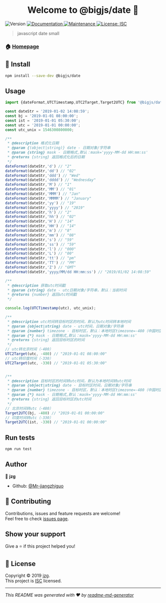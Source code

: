 <h1 align="center">Welcome to @bigjs/date 👋</h1>
<p>
  <img alt="Version" src="https://img.shields.io/npm/v/@bigjs/date.svg">
  <a href="https://github.com/Mr-jiangzhiguo/@bigjs/date#readme">
    <img alt="Documentation" src="https://img.shields.io/badge/documentation-yes-brightgreen.svg" target="_blank" />
  </a>
  <a href="https://github.com/Mr-jiangzhiguo/@bigjs/date/graphs/commit-activity">
    <img alt="Maintenance" src="https://img.shields.io/badge/Maintained%3F-yes-green.svg" target="_blank" />
  </a>
  <a href="https://github.com/Mr-jiangzhiguo/@bigjs/date/blob/master/LICENSE">
    <img alt="License: ISC" src="https://img.shields.io/badge/License-ISC-yellow.svg" target="_blank" />
  </a>
</p>

> javascript date small

### 🏠 [Homepage](https://github.com/Mr-jiangzhiguo/@bigjs/date#readme)

## 🚀 Install

```sh
npm install --save-dev @bigjs/date
```

## Usage

```javascript
import {dateFormat,UTCTimestamp,UTC2Target,Target2UTC} from '@bigjs/date';

const dateStr = '2019-01-02 14:08:59';
const bj = '2019-01-01 08:00:00';
const ist = '2019-01-01 05:30:00';
const utc = '2019-01-01 00:00:00';
const utc_unix = 1546300800000;

/**
 * @description 格式化日期
 * @param {(object|string)} date - 日期对象/字符串
 * @param {string} mask - 日期格式,默认：mask='yyyy-MM-dd HH:mm:ss'
 * @returns {string} 返回格式化后的日期
 */
dateFormat(dateStr,'d') // "2"
dateFormat(dateStr,'dd') // "02"
dateFormat(dateStr,'ddd') // "Wed"
dateFormat(dateStr,'dddd') // "Wednesday"
dateFormat(dateStr,'M') // "1"
dateFormat(dateStr,'MM') // "01"
dateFormat(dateStr,'MMM') // "Jan"
dateFormat(dateStr,'MMMM') // "January"
dateFormat(dateStr,'yy') // "19"
dateFormat(dateStr,'yyyy') // "2019"
dateFormat(dateStr,'h') // "2"
dateFormat(dateStr,'hh') // "02"
dateFormat(dateStr,'H') // "14"
dateFormat(dateStr,'HH') // "14"
dateFormat(dateStr,'m') // "8"
dateFormat(dateStr,'mm') // "08"
dateFormat(dateStr,'s') // "59"
dateFormat(dateStr,'ss') // "59"
dateFormat(dateStr,'l') // "000"
dateFormat(dateStr,'L') // "00"
dateFormat(dateStr,'tt') // "pm"
dateFormat(dateStr,'TT') // "PM"
dateFormat(dateStr,'Z') // "GMT"
dateFormat(dateStr,'yyyy/MM/dd HH:mm:ss') // "2019/01/02 14:08:59"

/**
 * @description 获取utc时间戳
 * @param {string} date - utc日期对象/字符串，默认：当前时间
 * @returns {number} 返回utc时间戳
 */

console.log(UTCTimestamp(utc), utc_unix);

/**
 * @description utc时间转目标时区的时间，默认为utc时间转本地时间
 * @param {object|string} date - utc时间，日期对象/字符串
 * @param {number} timezone - 目标时区，默认：本地时区timezone=-480（中国时区+0800）
 * @param {*} mask - 日期格式,默认：mask='yyyy-MM-dd HH:mm:ss'
 * @returns {string} 返回目标时区的时间
 */
// utc转北京时间（-480）
UTC2Target(utc, -480) // "2019-01-01 08:00:00"
// utc转印度时间（-330）
UTC2Target(utc, -330) // "2019-01-01 05:30:00"


/**
 * @description 目标时区的时间转utc时间，默认为本地时间转utc时间
 * @param {object|string} date - 目标时区时间，日期对象/字符串
 * @param {number} timezone - 目标时区，默认：本地时区timezone=-480（中国时区+0800）
 * @param {*} mask - 日期格式,默认：mask='yyyy-MM-dd HH:mm:ss'
 * @returns {string} 返回目标时区的utc时间
 */
// 北京时间转utc（-480）
Target2UTC(bj, -480) // "2019-01-01 00:00:00"
// 印度时间转utc（-330）
Target2UTC(ist, -330) // "2019-01-01 00:00:00"

```

## Run tests

```sh
npm run test
```

## Author

👤 **jzg**

* Github: [@Mr-jiangzhiguo](https://github.com/Mr-jiangzhiguo)

## 🤝 Contributing

Contributions, issues and feature requests are welcome!<br />Feel free to check [issues page](https://github.com/Mr-jiangzhiguo/@bigjs/date/issues).

## Show your support

Give a ⭐️ if this project helped you!

## 📝 License

Copyright © 2019 [jzg](https://github.com/Mr-jiangzhiguo).<br />
This project is [ISC](https://github.com/Mr-jiangzhiguo/@bigjs/date/blob/master/LICENSE) licensed.

***
_This README was generated with ❤️ by [readme-md-generator](https://github.com/kefranabg/readme-md-generator)_
